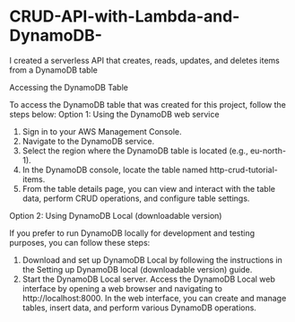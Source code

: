 # CRUD-API-with-Lambda-and-DynamoDB-
I created a serverless API that creates, reads, updates, and deletes items from a DynamoDB table

Accessing the DynamoDB Table

To access the DynamoDB table that was created for this project, follow the steps below:
Option 1: Using the DynamoDB web service

1.   Sign in to your AWS Management Console.
2.  Navigate to the DynamoDB service.
3.   Select the region where the DynamoDB table is located (e.g., eu-north-1).
4.   In the DynamoDB console, locate the table named http-crud-tutorial-items.
5.   From the table details page, you can view and interact with the table data, perform CRUD operations, and configure table settings.

Option 2: Using DynamoDB Local (downloadable version)

If you prefer to run DynamoDB locally for development and testing purposes, you can follow these steps:

1.  Download and set up DynamoDB Local by following the instructions in the Setting up DynamoDB local (downloadable version) guide.
2. Start the DynamoDB Local server.
    Access the DynamoDB Local web interface by opening a web browser and navigating to http://localhost:8000.
    In the web interface, you can create and manage tables, insert data, and perform various DynamoDB operations.